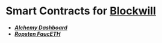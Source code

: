 # Smart Contracts for [Blockwill](https://github.com/newagemob/blockwill)

+ ***[Alchemy Dashboard](https://dashboard.alchemyapi.io/)***
+ ***[Ropsten FaucETH](https://fauceth.komputing.org/)***
